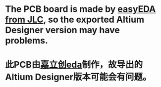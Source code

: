 # The PCB board is made by [easyEDA from JLC](https://jlcpcb.com/easyeda), so the exported Altium Designer version may have problems.
# 此PCB由[嘉立创eda](https://lceda.cn/)制作，故导出的Altium Designer版本可能会有问题。
